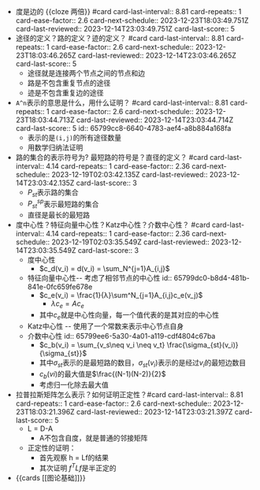 - 度是边的 {{cloze 两倍}} #card
  card-last-interval:: 8.81
  card-repeats:: 1
  card-ease-factor:: 2.6
  card-next-schedule:: 2023-12-23T18:03:49.751Z
  card-last-reviewed:: 2023-12-14T23:03:49.751Z
  card-last-score:: 5
- 途径的定义？路的定义？迹的定义？ #card
  card-last-interval:: 8.81
  card-repeats:: 1
  card-ease-factor:: 2.6
  card-next-schedule:: 2023-12-23T18:03:46.265Z
  card-last-reviewed:: 2023-12-14T23:03:46.265Z
  card-last-score:: 5
	- 途径就是连接两个节点之间的节点和边
	- 路是不包含重复节点的途径
	- 迹是不包含重复边的途径
- `A^n`表示的意思是什么，用什么证明？ #card
  card-last-interval:: 8.81
  card-repeats:: 1
  card-ease-factor:: 2.6
  card-next-schedule:: 2023-12-23T18:03:44.713Z
  card-last-reviewed:: 2023-12-14T23:03:44.714Z
  card-last-score:: 5
  id:: 65799cc8-6640-4783-aef4-a8b884a168fa
	- 表示的是`(i,j)`的所有途径数量
	- 用数学归纳法证明
- 路的集合的表示符号为? 最短路的符号是？直径的定义？ #card
  card-last-interval:: 4.14
  card-repeats:: 1
  card-ease-factor:: 2.36
  card-next-schedule:: 2023-12-19T02:03:42.135Z
  card-last-reviewed:: 2023-12-14T23:03:42.135Z
  card-last-score:: 3
	- $P_{st}$表示路的集合
	- $P_{st}^{sp}$表示最短路的集合
	- 直径是最长的最短路
- 度中心性？特征向量中心性？Katz中心性？介数中心性？ #card
  card-last-interval:: 4.14
  card-repeats:: 1
  card-ease-factor:: 2.36
  card-next-schedule:: 2023-12-19T02:03:35.549Z
  card-last-reviewed:: 2023-12-14T23:03:35.549Z
  card-last-score:: 3
	- 度中心性
		- $c_d(v_i) = d(v_i) = \sum_N^{j=1}A_{i,j}$
	- 特征向量中心性-- 考虑了相邻节点的中心性
	  id:: 65799dc0-b8d4-481b-841e-0fc659fe678e
		- $c_e(v_i) = \frac{1}{λ}\sum^N_{j=1}A_{i,j}c_e(v_j)$
			- $λ c_e = A c_e$
		- 其中$c_e$就是中心性向量，每一个值代表的是其对应的中心性
	- Katz中心性 -- 使用了一个常数来表示中心节点自身
	- 介数中心性
	  id:: 65799ee6-5a30-4a01-a119-cdf4804c67ba
		- $c_b(v_i) = \sum_{v_s\neq v_i \neq v_t} \frac{\sigma_{st}(v_i)}{\sigma_{st}}$
		- 其中$\sigma_{st}$表示的是最短路的数目，$\sigma_{st}(v_i)$表示的是经过$v_i$的最短边数目
		- $c_b(vi)$的最大值是$\frac{(N-1)(N-2)}{2}$
		- 考虑归一化除去最大值
- 拉普拉斯矩阵怎么表示？如何证明正定性？#card
  card-last-interval:: 8.81
  card-repeats:: 1
  card-ease-factor:: 2.6
  card-next-schedule:: 2023-12-23T18:03:21.396Z
  card-last-reviewed:: 2023-12-14T23:03:21.397Z
  card-last-score:: 5
	- L = D-A
		- A不包含自度，就是普通的邻接矩阵
	- 正定性的证明：
		- 首先观察 h = Lf的结果
		- 其次证明 $f^TLf$是半正定的
- {{cards [[图论基础]]}}